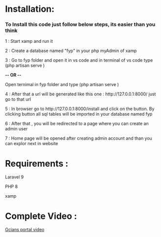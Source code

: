 <h1 >Installation:</h1>

<h3>To Install this code just follow below steps, its easier than you think</h3>
<p> 1 : Start xamp and run it </p>
<p> 2 : Create a database named "fyp" in your php myAdmin of xamp</p>
<p> 3 : Go to fyp folder and open it in vs code and in terminal of vs code type (php artisan serve )</p>
                                            <b>  -- OR -- </b>
<p> Open ternimal in fyp folder and type  (php artisan serve ) </p>
<p> 4 : After that a url will be generated like this one :  http://127.0.0.1:8000/ just go to that url </p>
<p> 5 : In browser go to http://127.0.0.1:8000/install and click on the button. By clicking button all sql tables will be imported in your database named fyp</p>
<p> 6 : After that , you will be redirected to a page where you can create an admin user</p>
<p> 7 : Home page will be opened after creating admin account and than you can explor next in website</p>
 
 <h1>Requirements :</h1>
 <p>Laravel 9</p>
 <p>PHP 8</p>
 <p>xamp</p>
 
 <h1>Complete Video :</h1>
 <a href="https://www.youtube.com/watch?v=43Kd7wWKguE&feature=youtu.be&ab_channel=saqibjaved">Gcians portal video</a>
 
